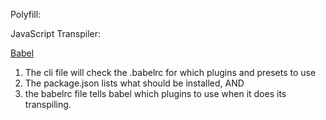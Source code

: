 Polyfill:




JavaScript Transpiler:

[Babel](https://babeljs.io)

1. The cli file will check the .babelrc for which plugins and presets to use
2. The package.json lists what should be installed, AND
3. the babelrc file tells babel which plugins to use when it does its transpiling.
